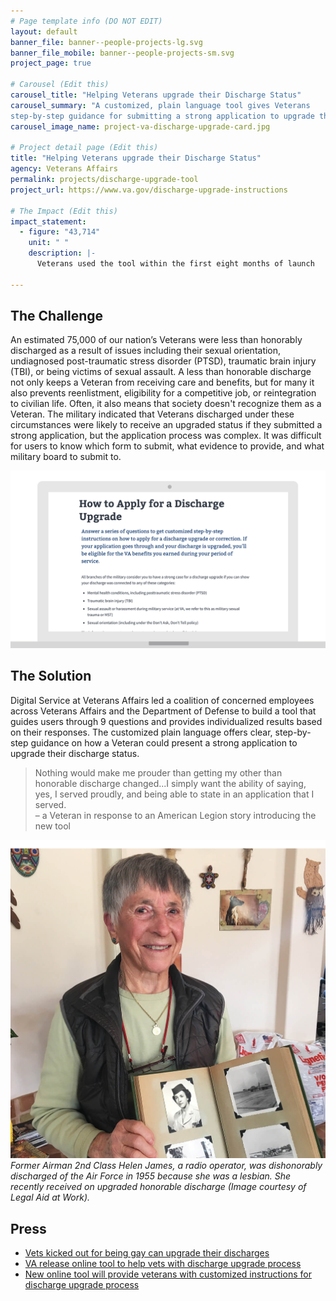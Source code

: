 ```yaml
---
# Page template info (DO NOT EDIT)
layout: default
banner_file: banner--people-projects-lg.svg
banner_file_mobile: banner--people-projects-sm.svg
project_page: true

# Carousel (Edit this)
carousel_title: "Helping Veterans upgrade their Discharge Status"
carousel_summary: "A customized, plain language tool gives Veterans
step-by-step guidance for submitting a strong application to upgrade their discharge status."
carousel_image_name: project-va-discharge-upgrade-card.jpg

# Project detail page (Edit this)
title: "Helping Veterans upgrade their Discharge Status"
agency: Veterans Affairs
permalink: projects/discharge-upgrade-tool
project_url: https://www.va.gov/discharge-upgrade-instructions

# The Impact (Edit this)
impact_statement:
  - figure: "43,714"
    unit: " "
    description: |-
      Veterans used the tool within the first eight months of launch

---
```


## The Challenge

An estimated 75,000 of our nation’s Veterans were less than honorably discharged as a result of issues including their sexual orientation, undiagnosed post-traumatic stress disorder (PTSD), traumatic brain injury (TBI), or being victims of sexual assault. A less than honorable discharge not only keeps a Veteran from receiving care and benefits, but for many it also prevents reenlistment, eligibility for a competitive job, or reintegration to civilian life. Often, it also means that society doesn't recognize them as a Veteran. The military indicated that Veterans discharged under these circumstances were likely to receive an upgraded status if they submitted a strong application, but the application process was complex. It was difficult for users to know which form to submit, what evidence to provide, and what military board to submit to.

![](../images/project-va-discharge-upgrade-ui.gif)

## The Solution

Digital Service at Veterans Affairs led a coalition of concerned employees across Veterans Affairs and the Department of Defense to build a tool that guides users through 9 questions and provides individualized results based on their responses. The customized plain language offers clear, step-by-step guidance on how a Veteran could present a strong application to upgrade their discharge status.

<blockquote class="pullquote" markdown="1">
Nothing would make me prouder than getting my other than honorable discharge changed...I simply want the ability of saying, yes, I served proudly, and being able to state in an application that I served.
 <footer>– a Veteran in response to an American Legion story introducing the new tool</footer>
</blockquote>

![](../images/project-va-discharge-upgrade-page.jpg)
*Former Airman 2nd Class Helen James, a radio operator, was dishonorably discharged of the Air Force in 1955 because she was a lesbian. She recently received on upgraded honorable discharge (Image courtesy of Legal Aid at Work).*

## Press
- [Vets kicked out for being gay can upgrade their discharges](https://www.ebar.com/news/news//288378)
- [VA release online tool to help vets with discharge upgrade process](https://dod.defense.gov/News/Article/Article/1424677/dod-va-release-online-tool-to-help-vets-with-discharge-upgrade-process/)
- [New online tool will provide veterans with customized instructions for discharge upgrade process](https://www.va.gov/opa/pressrel/pressrelease.cfm?id=4001)
